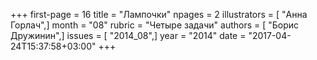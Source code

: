 +++
first-page = 16
title = "Лампочки"
npages = 2
illustrators = [ "Анна Горлач",]
month = "08"
rubric = "Четыре задачи"
authors = [ "Борис Дружинин",]
issues = [ "2014_08",]
year = "2014"
date = "2017-04-24T15:37:58+03:00"
+++
